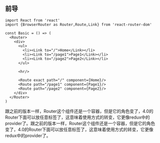 ## 前导

```
import React from 'react'
import {BrowserRouter as Router,Route,Link} from 'react-router-dom'

const Basic = () => (
  <Router>
    <div>
      <ul>
        <li><Link to="/">Home</Link></li>
        <li><Link to="/page1">Page1</Link></li>
        <li><Link to="/page2">Page2</Link></li>
      </ul>

      <hr/>

      <Route exact path="/" component={Home}/>
      <Route path="/page1" component={Page1}/>
      <Route path="/page2" component={Page2}/>
    </div>
  </Router>
)

```

跟之前的版本一样，Router这个组件还是一个容器，但是它的角色变了，4.0的Router下面可以放任意标签了，这意味着使用方式的转变，它更像redux中的provider了。跟之前的版本一样，Router这个组件还是一个容器，但是它的角色变了，4.0的Router下面可以放任意标签了，这意味着使用方式的转变，它更像redux中的provider了。
